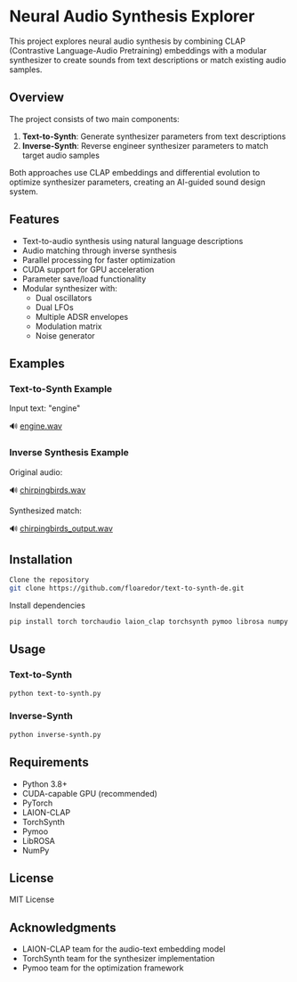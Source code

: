 # Neural Audio Synthesis Explorer

This project explores neural audio synthesis by combining CLAP (Contrastive Language-Audio Pretraining) embeddings with a modular synthesizer to create sounds from text descriptions or match existing audio samples.

## Overview

The project consists of two main components:

1. **Text-to-Synth**: Generate synthesizer parameters from text descriptions
2. **Inverse-Synth**: Reverse engineer synthesizer parameters to match target audio samples

Both approaches use CLAP embeddings and differential evolution to optimize synthesizer parameters, creating an AI-guided sound design system.

## Features

- Text-to-audio synthesis using natural language descriptions
- Audio matching through inverse synthesis
- Parallel processing for faster optimization
- CUDA support for GPU acceleration
- Parameter save/load functionality
- Modular synthesizer with:
  - Dual oscillators
  - Dual LFOs
  - Multiple ADSR envelopes
  - Modulation matrix
  - Noise generator

## Examples

### Text-to-Synth Example

Input text: "engine"

🔊 [engine.wav](examples/engine.wav)

### Inverse Synthesis Example

Original audio:

🔊 [chirpingbirds.wav](examples/chirpingbirds.wav)

Synthesized match:

🔊 [chirpingbirds_output.wav](examples/chirpingbirds_output.wav)

## Installation

```bash
Clone the repository
git clone https://github.com/floaredor/text-to-synth-de.git
```

Install dependencies
```bash
pip install torch torchaudio laion_clap torchsynth pymoo librosa numpy
```


## Usage

### Text-to-Synth

```bash
python text-to-synth.py
```

### Inverse-Synth

```bash
python inverse-synth.py
```


## Requirements

- Python 3.8+
- CUDA-capable GPU (recommended)
- PyTorch
- LAION-CLAP
- TorchSynth
- Pymoo
- LibROSA
- NumPy

## License

MIT License

## Acknowledgments

- LAION-CLAP team for the audio-text embedding model
- TorchSynth team for the synthesizer implementation
- Pymoo team for the optimization framework


